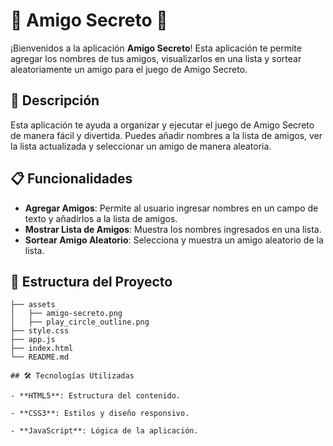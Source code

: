 # 🎉 Amigo Secreto 🎉

¡Bienvenidos a la aplicación **Amigo Secreto**! Esta aplicación te permite agregar los nombres de tus amigos, visualizarlos en una lista y sortear aleatoriamente un amigo para el juego de Amigo Secreto.

## 🚀 Descripción

Esta aplicación te ayuda a organizar y ejecutar el juego de Amigo Secreto de manera fácil y divertida. Puedes añadir nombres a la lista de amigos, ver la lista actualizada y seleccionar un amigo de manera aleatoria.

## 📋 Funcionalidades

- **Agregar Amigos**: Permite al usuario ingresar nombres en un campo de texto y añadirlos a la lista de amigos.
- **Mostrar Lista de Amigos**: Muestra los nombres ingresados en una lista.
- **Sortear Amigo Aleatorio**: Selecciona y muestra un amigo aleatorio de la lista.

## 📂 Estructura del Proyecto

```plaintext
├── assets
│   ├── amigo-secreto.png
│   ├── play_circle_outline.png
├── style.css
├── app.js
├── index.html
└── README.md

## 🛠️ Tecnologías Utilizadas

- **HTML5**: Estructura del contenido.

- **CSS3**: Estilos y diseño responsivo.

- **JavaScript**: Lógica de la aplicación.
